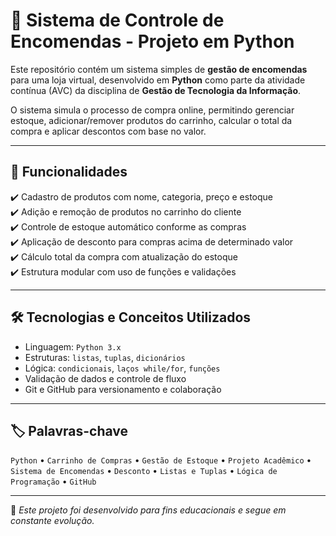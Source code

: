 # 🛒 Sistema de Controle de Encomendas - Projeto em Python

Este repositório contém um sistema simples de **gestão de encomendas** para uma loja virtual, desenvolvido em **Python** como parte da atividade contínua (AVC) da disciplina de **Gestão de Tecnologia da Informação**.

O sistema simula o processo de compra online, permitindo gerenciar estoque, adicionar/remover produtos do carrinho, calcular o total da compra e aplicar descontos com base no valor.

---

## 🔧 Funcionalidades

✔️ Cadastro de produtos com nome, categoria, preço e estoque  
✔️ Adição e remoção de produtos no carrinho do cliente  
✔️ Controle de estoque automático conforme as compras  
✔️ Aplicação de desconto para compras acima de determinado valor  
✔️ Cálculo total da compra com atualização do estoque  
✔️ Estrutura modular com uso de funções e validações

---

## 🛠️ Tecnologias e Conceitos Utilizados

- Linguagem: `Python 3.x`
- Estruturas: `listas`, `tuplas`, `dicionários`
- Lógica: `condicionais`, `laços while/for`, `funções`
- Validação de dados e controle de fluxo
- Git e GitHub para versionamento e colaboração


---

## 🏷️ Palavras-chave

`Python` • `Carrinho de Compras` • `Gestão de Estoque` • `Projeto Acadêmico` • `Sistema de Encomendas` • `Desconto` • `Listas e Tuplas` • `Lógica de Programação` • `GitHub`

---

📌 *Este projeto foi desenvolvido para fins educacionais e segue em constante evolução.*
